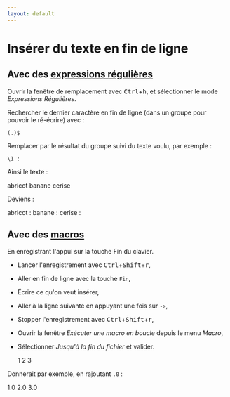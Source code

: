 ```yaml
---
layout: default
---
```

# Insérer du texte en fin de ligne

## Avec des [expressions régulières](expressions-regulieres.md)

Ouvrir la fenêtre de remplacement avec <kbd>Ctrl</kbd>+<kbd>h</kbd>, et sélectionner le mode *Expressions Régulières*.

Rechercher le dernier caractère en fin de ligne (dans un groupe pour pouvoir le ré-écrire) avec :

```regex
(.)$
```

Remplacer par le résultat du groupe suivi du texte voulu, par exemple :

```regex
\1 :
```

Ainsi le texte :

  abricot
  banane
  cerise

Deviens :

  abricot :
  banane :
  cerise :

## Avec des [macros](macros.md)

En enregistrant l'appui sur la touche Fin du clavier.

- Lancer l'enregistrement avec <kbd>Ctrl</kbd>+<kbd>Shift</kbd>+<kbd>r</kbd>,
- Aller en fin de ligne avec la touche `Fin`,
- Écrire ce qu'on veut insérer,
- Aller à la ligne suivante en appuyant une fois sur `->`,
- Stopper l'enregistrement avec <kbd>Ctrl</kbd>+<kbd>Shift</kbd>+<kbd>r</kbd>,
- Ouvrir la fenêtre *Exécuter une macro en boucle* depuis le menu *Macro*,
- Sélectionner *Jusqu'à la fin du fichier* et valider.

  1
  2
  3

Donnerait par exemple, en rajoutant `.0` :

  1.0
  2.0
  3.0